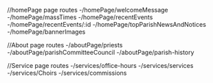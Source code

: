 //homePage page routes 
-/homePage/welcomeMessage
-/homePage/massTimes
-/homePage/recentEvents
-/homePage/recentEvents/:id
-/homePage/topParishNewsAndNotices
-/homePage/bannerImages

//About page routes 
-/aboutPage/priests
-/aboutPage/parishCommitteeCouncil
-/aboutPage/parish-history


//Service page routes 
-/services/office-hours
-/services/services
-/services/Choirs
-/services/commissions